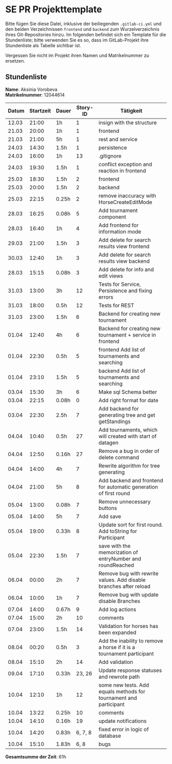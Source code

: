 # SE PR Projekttemplate

Bitte fügen Sie diese Datei, inklusive der beiliegenden `.gitlab-ci.yml` und den beiden Verzeichnissen `frontend` und `backend` zum Wurzelverzeichnis ihres Git-Repositories hinzu.
Im folgenden befindet sich ein Template für die Stundenliste; bitte verwenden Sie es so, dass im GitLab-Projekt ihre Stundenliste als Tabelle sichtbar ist.

Vergessen Sie nicht im Projekt ihren Namen und Matrikelnummer zu ersetzen.

## Stundenliste

**Name**: Aksinia Vorobeva\
**Matrikelnummer**: 12044614


| Datum | Startzeit | Dauer | Story-ID |  Tätigkeit  |
|-------|-----------|-------|----------|-------------|
| 12.03 |   21:00   |   1h  |     1    |insign with the structure|
| 21.03 |   20:00   |   1h  |     1    |frontend     |
| 21.03 |   21:00   |   5h  |     1    |rest and service |
| 24.03 |   14:30   | 1.5h  |     1    |persistence  |
| 24.03 |   16:00   |   1h  |     13   |.gitignore   |
| 24.03 |   19:30   | 1.5h  |     1    |conflict exception and reaction in frontend|
| 25.03 |   18:30   | 1.5h  |     2    |frontend     |
| 25.03 |   20:00   | 1.5h  |     2    |backend|
| 25.03 |   22:15   | 0.25h |     2    |remove inaccuracy with HorseCreateEditMode|
| 28.03 |   16:25   | 0.08h |     5    |Add tournament component|
| 28.03 |   16:40   |    1h |     4    |Add frontend for information mode|
| 29.03 |   21:00   |  1.5h |     3    |Add delete for search results view frontend|
| 30.03 |   12:40   |    1h |     3    |Add delete for search results view backend|
| 28.03 |   15:15   | 0.08h |     3    |Add delete for info and edit views|
| 31.03 |   13:00   |    3h |     12   |Tests for Service, Persistence and fixing errors|
| 31.03 |   18:00   |  0.5h |     12   |Tests for REST|
| 31.03 |   23:00   |  1.5h |     6    |Backend for creating new tournament|
| 01.04 |   12:40   |    4h |     6    |Backend for creating new tournament + service in frontend|
| 01.04 |   22:30   |  0.5h |     5    |frontend Add list of tournaments and searching|
| 01.04 |   23:10   |  1.5h |     5    |backend Add list of tournaments and searching|
| 03.04 |   15:30   |    3h |     6    |Make sql Schema better|
| 03.04 |   22:15   | 0.08h |     0    |Add right format for date|
| 03.04 |   22:30   |  2.5h |     7    |Add backend for generating tree and get getStandings|
| 04.04 |   10:40   |  0.5h |    27    |Add tournaments, which will created with start of datagen|
| 04.04 |   12:50   | 0.16h |    27    |Remove a bug in order of delete command|
| 04.04 |   14:00   |    4h |     7    |Rewrite algorithm for tree generating|
| 04.04 |   21:00   |    5h |     8    |Add backend and frontend for automatic generation of first round|
| 05.04 |   13:00   | 0.08h |     7    |Remove unnecessary buttons|
| 05.04 |   14:00   |    5h |     7    |Add save|
| 05.04 |   19:00   | 0.33h |     8    |Update sort for first round. Add toString for Participant|
| 05.04 |   22:30   |  1.5h |     7    |save with the memorization of entryNumber and roundReached|
| 06.04 |   00:00   |    2h |     7    |Remove bug with rewrite values. Add disable branches after reload|
| 06.04 |   10:00   |    1h |     7    |Remove bug with update disable Branches|
| 07.04 |   14:00   | 0.67h |     9    |Add log actions|
| 07.04 |   15:00   |    2h |    10    |comments|
| 07.04 |   23:00   |  1.5h |    14    |Validation for horses has been expanded|
| 08.04 |   00:20   |  0.5h |     3    |Add the inability to remove a horse if it is a tournament participant|
| 08.04 |   15:10   |    2h |    14    |Add validation|
| 09.04 |   17:10   | 0.33h |  23, 26  |Update response statuses and rewrote path|
| 10.04 |   12:10   |    1h |    12    |some new tests. Add equals methods for tournament and participant|
| 10.04 |   13:22   | 0.25h |    10    |comments|
| 10.04 |   14:10   | 0.16h |    19    |update notifications|
| 10.04 |   14:20   | 0.83h | 6, 7, 8  |fixed error in logic of database|
| 10.04 |   15:10   | 1.83h |    6, 8  |bugs|

**Gesamtsumme der Zeit**: 61h 
